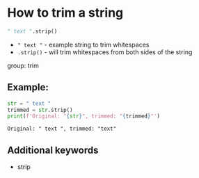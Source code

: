# How to trim a string

```python
" text ".strip()
```

- `" text "` - example string to trim whitespaces
- `.strip()` - will trim whitespaces from both sides of the string

group: trim

## Example: 
```python
str = " text "
trimmed = str.strip()
print(f'Original: "{str}", trimmed: "{trimmed}"')
```
```
Original: " text ", trimmed: "text"

```

## Additional keywords
- strip
